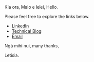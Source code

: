 Kia ora, Malo e lelei, Hello.

Please feel free to explore the links below.

-  <a href="https://www.linkedin.com/in/letisiapangataa/" target="_blank">LinkedIn</a>
-  <a href="https://letisiapangataa.github.io/" target="_blank">Technical Blog</a>
-  <a href="mailto:lpangataa@outlook.com" target="_blank">Email</a>

Ngā mihi nui, many thanks,

Letisia.

<!--
**letisiapangataa/letisiapangataa** is a ✨ _special_ ✨ repository because its `README.md` (this file) appears on your GitHub profile.

Here are some ideas to get you started:

- 🔭 I’m currently working on ...
- 🌱 I’m currently learning ...
- 👯 I’m looking to collaborate on ...
- 🤔 I’m looking for help with ...
- 💬 Ask me about ...
- 📫 How to reach me: ...
- 😄 Pronouns: ...
- ⚡ Fun fact: ...
-->
